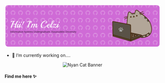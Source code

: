 <!-- ## Hi! Welcome Babe👋 -->

![Celzi Banner](img/github%20banner%20celzi.png)

<!--
**celzii/celzii** is a ✨ _special_ ✨ repository because its `README.md` (this file) appears on your GitHub profile.

Here are some ideas to get you started:

- 🔭 I’m currently working on ...
- 🌱 I’m currently learning ...
- 👯 I’m looking to collaborate on ...
- 🤔 I’m looking for help with ...
- 💬 Ask me about ...
- 📫 How to reach me: ...
- 😄 Pronouns: ...
- ⚡ Fun fact: ...
-->

- 🔭 I’m currently working on....

<p align="center">
  <img src="img/nyan cat banner.gif" alt="Nyan Cat Banner" width="1000" height="100"/>
</p>



#### Find me here ✨
